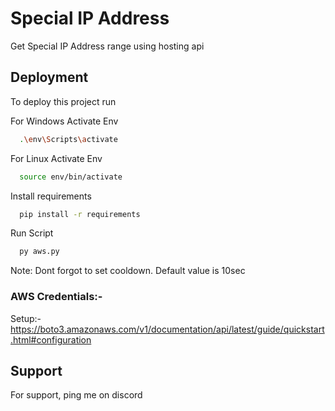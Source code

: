 
# Special IP Address

Get Special IP Address range using hosting api


## Deployment

To deploy this project run

For Windows Activate Env
```bash
  .\env\Scripts\activate
```

For Linux Activate Env
```bash
  source env/bin/activate
```

Install requirements
```bash
  pip install -r requirements
```

Run Script
```bash
  py aws.py
```

Note: Dont forgot to set cooldown. Default value is 10sec


### AWS Credentials:-

Setup:-
https://boto3.amazonaws.com/v1/documentation/api/latest/guide/quickstart.html#configuration



## Support

For support, ping me on discord

